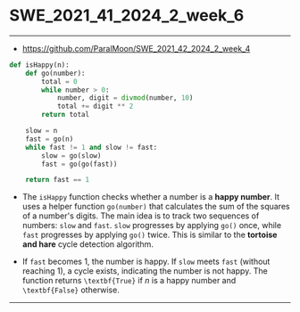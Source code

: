 # SWE_2021_41_2024_2_week_6

---

* https://github.com/ParalMoon/SWE_2021_42_2024_2_week_4
```python
def isHappy(n):
    def go(number):
        total = 0
        while number > 0:
            number, digit = divmod(number, 10)
            total += digit ** 2
        return total

    slow = n
    fast = go(n)
    while fast != 1 and slow != fast:
        slow = go(slow)
        fast = go(go(fast))

    return fast == 1

```
* The `isHappy` function checks whether a number is a **happy number**. It uses a helper function `go(number)` that calculates the sum of the squares of a number's digits. The main idea is to track two sequences of numbers: `slow` and `fast`. `slow` progresses by applying `go()` once, while `fast` progresses by applying `go()` twice. This is similar to the **tortoise and hare** cycle detection algorithm.

* If `fast` becomes 1, the number is happy. If `slow` meets `fast` (without reaching 1), a cycle exists, indicating the number is not happy. The function returns `\textbf{True}` if $n$ is a happy number and `\textbf{False}` otherwise.


---

